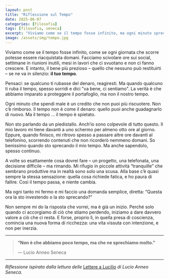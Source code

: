 ```yaml
---
layout: post
title: "Riflessione sul Tempo"
date: 2025-06-07
categories: [Filosofia]
tags: [filosofia, seneca]
excerpt: "Viviamo come se il tempo fosse infinito, ma ogni minuto sprecato è un bene che non torna più. Una riflessione ispirata a Seneca su come investire consapevolmente la nostra risorsa più preziosa: il tempo."
image: /assets/img/tempo.jpg
---
```


Viviamo come se il tempo fosse infinito, come se ogni giornata che scorre potesse essere riacquistata domani. Facciamo scivolare ore sui social, settimane in riunioni inutili, mesi in lavori che ci svuotano e non ci fanno crescere. E intanto, il bene più prezioso – quello che nessuno può restituirti – se ne va in silenzio: **il tuo tempo**.

Pensaci: se qualcuno ti rubasse del denaro, reagiresti. Ma quando qualcuno ti ruba il tempo, spesso sorridi e dici "va bene, ci sentiamo". La verità è che abbiamo imparato a proteggere il portafoglio, ma non il nostro tempo.

Ogni minuto che spendi male è un credito che non puoi più riscuotere. Non c’è rimborso. Il tempo non è come il denaro: quello puoi anche guadagnarlo di nuovo. Ma il tempo ... il tempo è spietato.

Non sto parlando da un piedistallo. Anch’io sono colpevole di tutto questo.
Il mio lavoro mi tiene davanti a uno schermo per almeno otto ore al giorno. Eppure, quando finisco, mi ritrovo spesso a passare altre ore davanti al telefonino, scorrendo contenuti che non ricorderò nemmeno domani.
So benissimo quando sto sprecando il mio tempo. Ma anche sapendolo, spesso continuo.

A volte so esattamente cosa dovrei fare – un progetto, una telefonata, una decisione difficile – ma rimando. Mi rifugio in piccole attività “tranquille” che sembrano produttive ma in realtà sono solo una scusa. Alla base c’è quasi sempre la stessa sensazione: quella cosa richiede fatica, e ho paura di fallire. Così il tempo passa, e niente cambia.

Ma ogni tanto mi fermo e mi faccio una domanda semplice, diretta: “Questa ora la sto investendo o la sto sprecando?”

Non sempre mi do la risposta che vorrei, ma è già un inizio. Perché solo quando ci accorgiamo di ciò che stiamo perdendo, iniziamo a dare davvero valore a ciò che ci resta.
E forse, proprio lì, in quella presa di coscienza, comincia una nuova forma di ricchezza: una vita vissuta con intenzione, e non per inerzia.

---

> **“Non è che abbiamo poco tempo, ma che ne sprechiamo molto.”**
>
> — Lucio Anneo Seneca

---

*Riflessione ispirata dalla lettura delle* [Lettere a Lucilio](https://www.amazon.it/Lettere-Lucilio-Lucio-Anneo-Seneca/dp/886311532X/) *di Lucio Anneo Seneca.*

